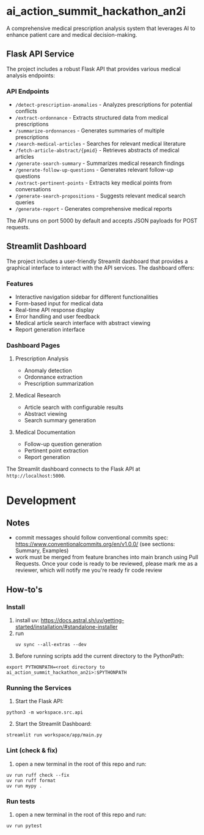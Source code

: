 # ai_action_summit_hackathon_an2i

A comprehensive medical prescription analysis system that leverages AI to enhance patient care and medical decision-making.

## Flask API Service

The project includes a robust Flask API that provides various medical analysis endpoints:

### API Endpoints

- `/detect-prescription-anomalies` - Analyzes prescriptions for potential conflicts
- `/extract-ordonnance` - Extracts structured data from medical prescriptions
- `/summarize-ordonnances` - Generates summaries of multiple prescriptions
- `/search-medical-articles` - Searches for relevant medical literature
- `/fetch-article-abstract/{pmid}` - Retrieves abstracts of medical articles
- `/generate-search-summary` - Summarizes medical research findings
- `/generate-follow-up-questions` - Generates relevant follow-up questions
- `/extract-pertinent-points` - Extracts key medical points from conversations
- `/generate-search-propositions` - Suggests relevant medical search queries
- `/generate-report` - Generates comprehensive medical reports

The API runs on port 5000 by default and accepts JSON payloads for POST requests.

## Streamlit Dashboard

The project includes a user-friendly Streamlit dashboard that provides a graphical interface to interact with the API services. The dashboard offers:

### Features

- Interactive navigation sidebar for different functionalities
- Form-based input for medical data
- Real-time API response display
- Error handling and user feedback
- Medical article search interface with abstract viewing
- Report generation interface

### Dashboard Pages

1. Prescription Analysis
   - Anomaly detection
   - Ordonnance extraction
   - Prescription summarization

2. Medical Research
   - Article search with configurable results
   - Abstract viewing
   - Search summary generation

3. Medical Documentation
   - Follow-up question generation
   - Pertinent point extraction
   - Report generation

The Streamlit dashboard connects to the Flask API at `http://localhost:5000`.

# Development

## Notes
- commit messages should follow conventional commits spec: https://www.conventionalcommits.org/en/v1.0.0/ (see sections: Summary, Examples)
- work must be merged from feature branches into main branch using Pull Requests. Once your code is ready to be reviewed, please mark me as a reviewer, which will notify me you're ready fir code review 

## How-to's 

### Install 

1. install uv: https://docs.astral.sh/uv/getting-started/installation/#standalone-installer
2. run
   ```shell
   uv sync --all-extras --dev
   ```
3. Before running scripts add the current directory to the PythonPath:
```
export PYTHONPATH=<root directory to ai_action_summit_hackathon_an2i>:$PYTHONPATH
```

### Running the Services

1. Start the Flask API:
```shell
python3 -m workspace.src.api
```

2. Start the Streamlit Dashboard:
```shell
streamlit run workspace/app/main.py
```

### Lint (check & fix)
1. open a new terminal in the root of this repo and run:

```shell
uv run ruff check --fix
uv run ruff format
uv run mypy .
```

### Run tests 
1. open a new terminal in the root of this repo and run:
```shell
uv run pytest
```